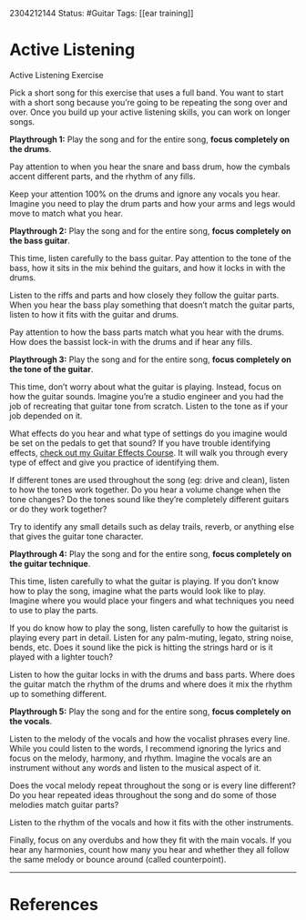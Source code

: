 2304212144
	Status: #Guitar
		Tags: [[ear training]]
		


# Active Listening

Active Listening Exercise

Pick a short song for this exercise that uses a full band. You want to start with a short song because you’re going to be repeating the song over and over. Once you build up your active listening skills, you can work on longer songs.

**Playthrough 1:** Play the song and for the entire song, **focus completely on the drums**.

Pay attention to when you hear the snare and bass drum, how the cymbals accent different parts, and the rhythm of any fills.

Keep your attention 100% on the drums and ignore any vocals you hear. Imagine you need to play the drum parts and how your arms and legs would move to match what you hear.

**Playthrough 2:** Play the song and for the entire song, **focus completely on the bass guitar**.

This time, listen carefully to the bass guitar. Pay attention to the tone of the bass, how it sits in the mix behind the guitars, and how it locks in with the drums.

Listen to the riffs and parts and how closely they follow the guitar parts. When you hear the bass play something that doesn’t match the guitar parts, listen to how it fits with the guitar and drums.

Pay attention to how the bass parts match what you hear with the drums. How does the bassist lock-in with the drums and if hear any fills.

**Playthrough 3:** Play the song and for the entire song, **focus completely on the tone of the guitar**.

This time, don’t worry about what the guitar is playing. Instead, focus on how the guitar sounds. Imagine you’re a studio engineer and you had the job of recreating that guitar tone from scratch. Listen to the tone as if your job depended on it.

What effects do you hear and what type of settings do you imagine would be set on the pedals to get that sound? If you have trouble identifying effects, [check out my Guitar Effects Course](https://course.guitargearfinder.com/). It will walk you through every type of effect and give you practice of identifying them.

If different tones are used throughout the song (eg: drive and clean), listen to how the tones work together. Do you hear a volume change when the tone changes? Do the tones sound like they’re completely different guitars or do they work together?

Try to identify any small details such as delay trails, reverb, or anything else that gives the guitar tone character.

**Playthrough 4:** Play the song and for the entire song, **focus completely on the guitar technique**.

This time, listen carefully to what the guitar is playing. If you don’t know how to play the song, imagine what the parts would look like to play. Imagine where you would place your fingers and what techniques you need to use to play the parts.

If you do know how to play the song, listen carefully to how the guitarist is playing every part in detail. Listen for any palm-muting, legato, string noise, bends, etc. Does it sound like the pick is hitting the strings hard or is it played with a lighter touch?

Listen to how the guitar locks in with the drums and bass parts. Where does the guitar match the rhythm of the drums and where does it mix the rhythm up to something different.

**Playthrough 5:** Play the song and for the entire song, **focus completely on the vocals**.

Listen to the melody of the vocals and how the vocalist phrases every line. While you could listen to the words, I recommend ignoring the lyrics and focus on the melody, harmony, and rhythm. Imagine the vocals are an instrument without any words and listen to the musical aspect of it.

Does the vocal melody repeat throughout the song or is every line different? Do you hear repeated ideas throughout the song and do some of those melodies match guitar parts?

Listen to the rhythm of the vocals and how it fits with the other instruments.

Finally, focus on any overdubs and how they fit with the main vocals. If you hear any harmonies, count how many you hear and whether they all follow the same melody or bounce around (called counterpoint).





---
# References